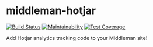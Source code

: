 # middleman-hotjar
[![Build Status](https://travis-ci.org/KieranHunt/middleman-hotjar.svg?branch=master)](https://travis-ci.org/KieranHunt/middleman-hotjar)
[![Maintainability](https://api.codeclimate.com/v1/badges/7cad0cb69b48743dca26/maintainability)](https://codeclimate.com/github/KieranHunt/middleman-hotjar/maintainability)
[![Test Coverage](https://api.codeclimate.com/v1/badges/7cad0cb69b48743dca26/test_coverage)](https://codeclimate.com/github/KieranHunt/middleman-hotjar/test_coverage)

Add Hotjar analytics tracking code to your Middleman site!
